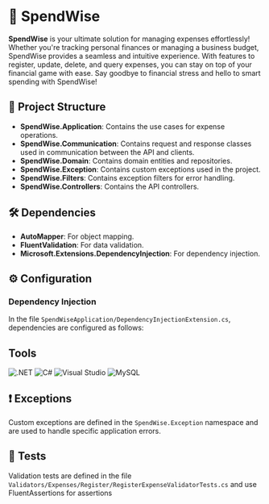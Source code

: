 
# 💸 SpendWise

**SpendWise** is your ultimate solution for managing expenses effortlessly! Whether you're tracking personal finances or managing a business budget, SpendWise provides a seamless and intuitive experience. With features to register, update, delete, and query expenses, you can stay on top of your financial game with ease. Say goodbye to financial stress and hello to smart spending with SpendWise!



## 📂 Project Structure

- **SpendWise.Application**: Contains the use cases for expense operations.
- **SpendWise.Communication**: Contains request and response classes used in communication between the API and clients.
- **SpendWise.Domain**: Contains domain entities and repositories.
- **SpendWise.Exception**: Contains custom exceptions used in the project.
- **SpendWise.Filters**: Contains exception filters for error handling.
- **SpendWise.Controllers**: Contains the API controllers.

## 🛠️ Dependencies

- **AutoMapper**: For object mapping.
- **FluentValidation**: For data validation.
- **Microsoft.Extensions.DependencyInjection**: For dependency injection.

## ⚙️ Configuration

### Dependency Injection

In the file `SpendWiseApplication/DependencyInjectionExtension.cs`, dependencies are configured as follows:

## Tools
![.NET](https://img.shields.io/static/v1?style=for-the-badge&message=.NET&color=512BD4&logo=.NET&logoColor=FFFFFF&label=) ![C#](https://img.shields.io/badge/C%23-51375e?logo=c-sharp&logoColor=white&style=for-the-badge) ![Visual Studio](https://img.shields.io/badge/Visual%20Studio-5C2D91.svg?style=for-the-badge&logo=visual-studio&logoColor=white) ![MySQL](https://img.shields.io/static/v1?style=for-the-badge&message=MySQL&color=4479A1&logo=MySQL&logoColor=FFFFFF&label=)


## ❗ Exceptions

Custom exceptions are defined in the `SpendWise.Exception` namespace and are used to handle specific application errors.

## 🧪 Tests

Validation tests are defined in the file `Validators/Expenses/Register/RegisterExpenseValidatorTests.cs` and use FluentAssertions for assertions

